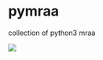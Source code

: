 # pymraa
collection of python3 mraa

<img src='https://dl.dropboxusercontent.com/u/34831003/media/image/raspi_simple_switch_bb.png'>
